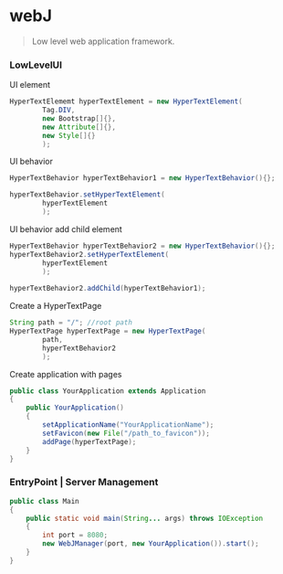 # webJ
> Low level web application framework.

### LowLevelUI

UI element

```Java
HyperTextElememt hyperTextElement = new HyperTextElement(
        Tag.DIV, 
        new Bootstrap[]{}, 
        new Attribute[]{}, 
        new Style[]{}
        );
```

UI behavior

```Java
HyperTextBehavior hyperTextBehavior1 = new HyperTextBehavior(){};

hyperTextBehavior.setHyperTextElement(
        hyperTextElement
        );
```

UI behavior add child element

```Java
HyperTextBehavior hyperTextBehavior2 = new HyperTextBehavior(){};
hyperTextBehavior2.setHyperTextElement(
        hyperTextElement
        );
        
hyperTextBehavior2.addChild(hyperTextBehavior1);
```

Create a HyperTextPage

```Java
String path = "/"; //root path
HyperTextPage hyperTextPage = new HyperTextPage(
        path,
        hyperTextBehavior2
        );
```

Create application with pages

```Java
public class YourApplication extends Application
{
    public YourApplication()
    {
        setApplicationName("YourApplicationName");
        setFavicon(new File("/path_to_favicon"));
        addPage(hyperTextPage);
    }
}
```

### EntryPoint | Server Management

```Java
public class Main
{
    public static void main(String... args) throws IOException
    {
        int port = 8080;
        new WebJManager(port, new YourApplication()).start();
    }
}
```
